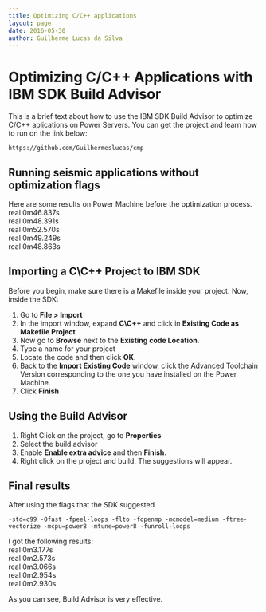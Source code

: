 ```yaml
---
title: Optimizing C/C++ applications
layout: page
date: 2016-05-30
author: Guilherme Lucas da Silva
---
```


# Optimizing C/C++ Applications with IBM SDK Build Advisor
This is a brief text about how to use the IBM SDK Build Advisor to optimize C/C++ aplications on Power Servers.
You can get the project and learn how to run on the link below:

```
https://github.com/Guilhermeslucas/cmp
```

## Running seismic applications without optimization flags
Here are some results on Power Machine before the optimization process.  
real    0m46.837s   
real    0m48.391s  
real    0m52.570s  
real    0m49.249s  
real    0m48.863s   

## Importing a C\C++ Project to IBM SDK 
Before you begin, make sure there is a Makefile inside your project. Now, inside the SDK:  
1. Go to **File > Import**
2. In the import window, expand **C\C++** and click in **Existing Code as Makefile Project**
3. Now go to **Browse** next to the **Existing code Location**.
4. Type a name for your project
5. Locate the code and then click **OK**.
6. Back to the **Import Existing Code** window, click the Advanced Toolchain Version corresponding to the one you have installed on the Power Machine.
7. Click **Finish**

## Using the Build Advisor
1. Right Click on the project, go to **Properties**
2. Select the build advisor
3. Enable **Enable extra advice** and then **Finish**.
4. Right click on the project and build. The suggestions will appear.

## Final results
After using the flags that the SDK suggested 

```
-std=c99 -Ofast -fpeel-loops -flto -fopenmp -mcmodel=medium -ftree-vectorize -mcpu=power8 -mtune=power8 -funroll-loops
```
I got the following results:  
real	0m3.177s  
real	0m2.573s  
real	0m3.066s  
real	0m2.954s  
real	0m2.930s  

As you can see, Build Advisor is very effective.





